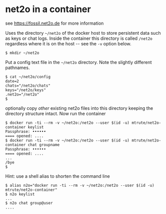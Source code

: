 # net2o in a container

see https://fossil.net2o.de for more information

Uses the directory `~/net2o` of the docker host to store
persistent data such as keys or chat logs. Inside the container
this directory is called `/net2o` regardless where it is on the
host -- see the `-v` option below.

```shell
$ mkdir ~/net2o
```

Put a config text file in the `~/net2o` directory. Note the
slightly different pathnames.

```shell
$ cat ~/net2o/config
date=2
chats="/net2o/chats"
keys="/net2o/keys"
.net2o="/net2o"
$
```
optionally copy *other* existing net2o files into this directory keeping the directory structure 
intact. Now run the container

```shell
$ docker run -ti --rm -v ~/net2o:/net2o --user $(id -u) mtrute/net2o-container keylist
Passphrase: ••••••  
==== opened: ....
$ docker run -ti --rm -v ~/net2o:/net2o --user $(id -u) mtrute/net2o-container chat groupname
Passphrase: ••••••  
==== opened: ....
...
/bye
$
```

Hint: use a shell alias to shorten the command line

```
$ alias n2o="docker run -ti --rm -v ~/net2o:/net2o --user $(id -u) mtrute/net2o-container"
$ n2o keylist
...
$ n2o chat group@user
....
```

